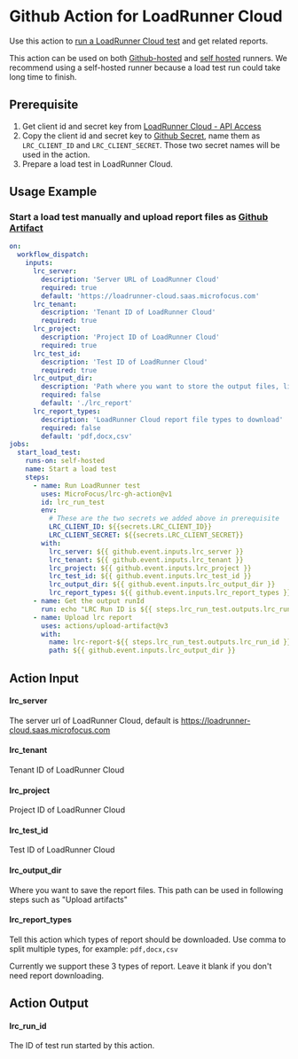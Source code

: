 # Github Action for LoadRunner Cloud

Use this action to [run a LoadRunner Cloud test](https://admhelp.microfocus.com/lrc/en/2022.03/Content/Storm/t_run_load_test.htm) and get related reports.

This action can be used on both [Github-hosted](https://docs.github.com/en/actions/using-github-hosted-runners) and [self hosted](https://docs.github.com/en/actions/hosting-your-own-runners) runners. We recommend using a self-hosted runner because a load test run could take long time to finish.

## Prerequisite

1. Get client id and secret key from [LoadRunner Cloud - API Access](https://admhelp.microfocus.com/lrc/en/2022.03/Content/Storm/Admin-APIAccess.htm)
2. Copy the client id and secret key to [Github Secret](https://docs.github.com/en/actions/security-guides/encrypted-secrets#creating-encrypted-secrets-for-a-repository), name them as `LRC_CLIENT_ID` and `LRC_CLIENT_SECRET`. Those two secret names will be used in the action.
3. Prepare a load test in LoadRunner Cloud.

## Usage Example

### Start a load test manually and upload report files as [Github Artifact](https://docs.github.com/en/actions/using-workflows/storing-workflow-data-as-artifacts)

```yml
on: 
  workflow_dispatch:
    inputs:
      lrc_server:
        description: 'Server URL of LoadRunner Cloud'
        required: true
        default: 'https://loadrunner-cloud.saas.microfocus.com'
      lrc_tenant:
        description: 'Tenant ID of LoadRunner Cloud'
        required: true
      lrc_project:
        description: 'Project ID of LoadRunner Cloud'
        required: true
      lrc_test_id:
        description: 'Test ID of LoadRunner Cloud'
        required: true
      lrc_output_dir:
        description: 'Path where you want to store the output files, like csv/pdf reports and so on.'
        required: false
        default: './lrc_report'
      lrc_report_types:
        description: 'LoadRunner Cloud report file types to download'
        required: false
        default: 'pdf,docx,csv'
jobs:
  start_load_test:
    runs-on: self-hosted
    name: Start a load test
    steps:
      - name: Run LoadRunner test
        uses: MicroFocus/lrc-gh-action@v1
        id: lrc_run_test
        env:
          # These are the two secrets we added above in prerequisite
          LRC_CLIENT_ID: ${{secrets.LRC_CLIENT_ID}}
          LRC_CLIENT_SECRET: ${{secrets.LRC_CLIENT_SECRET}}
        with:
          lrc_server: ${{ github.event.inputs.lrc_server }}
          lrc_tenant: ${{ github.event.inputs.lrc_tenant }}
          lrc_project: ${{ github.event.inputs.lrc_project }}
          lrc_test_id: ${{ github.event.inputs.lrc_test_id }}
          lrc_output_dir: ${{ github.event.inputs.lrc_output_dir }}
          lrc_report_types: ${{ github.event.inputs.lrc_report_types }}
      - name: Get the output runId
        run: echo "LRC Run ID is ${{ steps.lrc_run_test.outputs.lrc_run_id }}"
      - name: Upload lrc report
        uses: actions/upload-artifact@v3
        with:
          name: lrc-report-${{ steps.lrc_run_test.outputs.lrc_run_id }}
          path: ${{ github.event.inputs.lrc_output_dir }}
```

## Action Input

#### lrc_server

The server url of LoadRunner Cloud, default is https://loadrunner-cloud.saas.microfocus.com


#### lrc_tenant

Tenant ID of LoadRunner Cloud

#### lrc_project

Project ID of LoadRunner Cloud

#### lrc_test_id

Test ID of LoadRunner Cloud

#### lrc_output_dir

Where you want to save the report files. This path can be used in following steps such as "Upload artifacts"

#### lrc_report_types

Tell this action which types of report should be downloaded. Use comma to split multiple types, for example: `pdf,docx,csv`

Currently we support these 3 types of report. Leave it blank if you don't need report downloading.

## Action Output

#### lrc_run_id

The ID of test run started by this action.